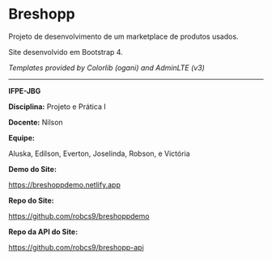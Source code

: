# Breshopp
Projeto de desenvolvimento de um marketplace de produtos usados.

Site desenvolvido em Bootstrap 4.

_Templates provided by Colorlib  (ogani) and AdminLTE  (v3)_

---
**IFPE-JBG**

**Disciplina:** Projeto e Prática I

**Docente:** Nilson

**Equipe:**

Aluska, Edilson, Everton, Joselinda, Robson, e Victória

**Demo do Site:**

https://breshoppdemo.netlify.app

**Repo do Site:**

https://github.com/robcs9/breshoppdemo

**Repo da API do Site:**

https://github.com/robcs9/breshopp-api

